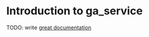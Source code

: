 # Introduction to ga_service

TODO: write [great documentation](http://jacobian.org/writing/what-to-write/)
